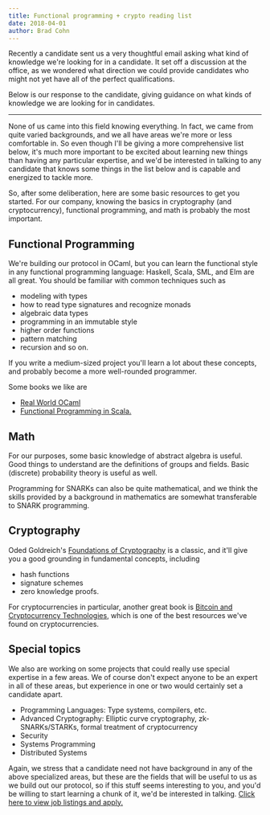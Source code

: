 ```yaml
---
title: Functional programming + crypto reading list
date: 2018-04-01
author: Brad Cohn
---
```


Recently a candidate sent us a very thoughtful email asking what kind of knowledge
we're looking for in a candidate. It set off a discussion at the office, as we wondered
what direction we could provide candidates who might not yet have all of the perfect
qualifications.

Below is our response to the candidate, giving guidance on what kinds of knowledge
we are looking for in candidates.

---

None of us came into this field knowing everything. In fact, we came from quite
varied backgrounds, and we all have areas we're more or less comfortable in.
So even though I'll be giving a more comprehensive list below, it's much more
important to be excited about learning new things than having any particular expertise,
and we'd be interested in talking to any candidate that knows some things in the list
below and is capable and energized to tackle more.

So, after some deliberation, here are some basic resources to get you started.
For our company, knowing the basics in cryptography (and cryptocurrency),
functional programming, and math is probably the most important.

## Functional Programming

We're building our protocol in OCaml, but you can learn the functional style in any
functional programming language: Haskell, Scala, SML, and Elm are all great.
You should be familiar with common techniques such as
- modeling with types
- how to read type signatures and recognize monads
- algebraic data types
- programming in an immutable style
- higher order functions
- pattern matching
- recursion
and so on.

If you write a medium-sized project you'll learn a lot about these concepts, and probably
become a more well-rounded programmer.

Some books we like are

- [Real World OCaml](https://dev.realworldocaml.org/index.html)
- [Functional Programming in Scala.](https://www.amazon.com/Functional-Programming-Scala-Paul-Chiusano/dp/1617290653)

## Math

For our purposes, some basic knowledge of abstract algebra is useful. Good things to understand
are the definitions of groups and fields. Basic (discrete) probability theory is useful as well.

Programming for SNARKs can also be quite mathematical, and we think the skills provided by a
background in mathematics are somewhat transferable to SNARK programming.

## Cryptography
Oded Goldreich's [Foundations of Cryptography](https://www.amazon.com/Foundations-Cryptography-1-Basic-Tools/dp/0521035368)
is a classic, and it'll give you a good grounding in fundamental concepts, including
- hash functions
- signature schemes
- zero knowledge proofs.

For cryptocurrencies in particular, another great book is
[Bitcoin and Cryptocurrency Technologies](https://www.amazon.com/Bitcoin-Cryptocurrency-Technologies-Comprehensive-Introduction-ebook/dp/B01GGQJ2XW),
which is one of the best resources we've found on cryptocurrencies.

## Special topics
We also are working on some projects that could really use special expertise in a few areas.
We of course don't expect anyone to be an expert in all of these areas, but experience in one or two would certainly set a candidate apart.

- Programming Languages: Type systems, compilers, etc.
- Advanced Cryptography: Elliptic curve cryptography, zk-SNARKs/STARKs, formal treatment of cryptocurrency
- Security
- Systems Programming
- Distributed Systems

Again, we stress that a candidate need not have background in any of the above specialized areas,
but these are the fields that will be useful
to us as we build out our protocol, so if this stuff seems interesting to you,
and you'd be willing to start learning a chunk of it, we'd be interested in talking.
[Click here to view job listings and apply.](/jobs/engineer.html)
